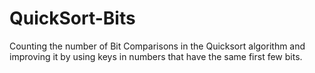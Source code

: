 # QuickSort-Bits
Counting the number of Bit Comparisons in the Quicksort algorithm and improving it by using keys in numbers that have the same first few bits.

